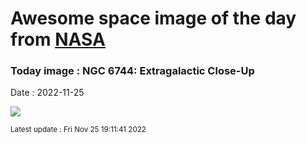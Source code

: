 
# Awesome space image of the day from [NASA](https://api.nasa.gov/)

### Today image : NGC 6744: Extragalactic Close-Up
Date : 2022-11-25

![](https://apod.nasa.gov/apod/image/2211/STSCI-H-p1827h-NGC6744_1024x925.jpg)

<small>Latest update : Fri Nov 25 19:11:41 2022</small>
        